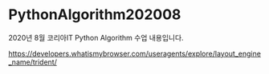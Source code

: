 # PythonAlgorithm202008
2020년 8월 코리아IT  Python Algorithm 수업 내용입니다.

https://developers.whatismybrowser.com/useragents/explore/layout_engine_name/trident/
